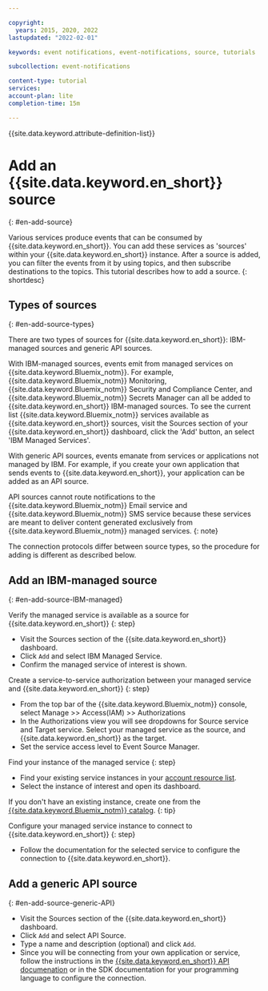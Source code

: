 ```yaml
---

copyright:
  years: 2015, 2020, 2022
lastupdated: "2022-02-01"

keywords: event notifications, event-notifications, source, tutorials

subcollection: event-notifications

content-type: tutorial
services:
account-plan: lite
completion-time: 15m

---
```


{{site.data.keyword.attribute-definition-list}}

# Add an {{site.data.keyword.en_short}} source
{: #en-add-source}

Various services produce events that can be consumed by {{site.data.keyword.en_short}}.  You can add these services as 'sources' within your {{site.data.keyword.en_short}} instance.  After a source is added, you can filter the events from it by using topics, and then subscribe destinations to the topics.  This tutorial describes how to add a source.
{: shortdesc}

## Types of sources
{: #en-add-source-types}

There are two types of sources for {{site.data.keyword.en_short}}:  IBM-managed sources and generic API sources.  

With IBM-managed sources, events emit from managed services on {{site.data.keyword.Bluemix_notm}}.  For example, {{site.data.keyword.Bluemix_notm}} Monitoring, {{site.data.keyword.Bluemix_notm}} Security and Compliance Center, and {{site.data.keyword.Bluemix_notm}} Secrets Manager can all be added to {{site.data.keyword.en_short}} IBM-managed sources.  To see the current list {{site.data.keyword.Bluemix_notm}} services available as {{site.data.keyword.en_short}} sources, visit the Sources section of your {{site.data.keyword.en_short}} dashboard, click the 'Add' button, an select 'IBM Managed Services'.

With generic API sources, events emanate from services or applications not managed by IBM. For example, if you create your own application that sends events to {{site.data.keyword.en_short}}, your application can be added as an API source.  

API sources cannot route notifications to the {{site.data.keyword.Bluemix_notm}} Email service and {{site.data.keyword.Bluemix_notm}} SMS service because these services are meant to deliver content generated exclusively from {{site.data.keyword.Bluemix_notm}} managed services.
{: note}

The connection protocols differ between source types, so the procedure for adding is different as described below.

## Add an IBM-managed source
{: #en-add-source-IBM-managed}

Verify the managed service is available as a source for {{site.data.keyword.en_short}}
{: step}

- Visit the Sources section of the {{site.data.keyword.en_short}} dashboard.
- Click `Add` and select IBM Managed Service.
- Confirm the managed service of interest is shown.

Create a service-to-service authorization between your managed service and {{site.data.keyword.en_short}}
{: step}

- From the top bar of the {{site.data.keyword.Bluemix_notm}} console, select Manage >> Access(IAM) >> Authorizations
- In the Authorizations view you will see dropdowns for Source service and Target service.  Select your managed service as the source, and {{site.data.keyword.en_short}} as the target.
- Set the service access level to Event Source Manager.

Find your instance of the managed service
{: step}

- Find your existing service instances in your [account resource list](https://cloud.ibm.com/resources).
- Select the instance of interest and open its dashboard.

If you don't have an existing instance, create one from the [{{site.data.keyword.Bluemix_notm}} catalog](https://cloud.ibm.com/catalog).
{: tip}

Configure your managed service instance to connect to {{site.data.keyword.en_short}}
{: step}

- Follow the documentation for the selected service to configure the connection to {{site.data.keyword.en_short}}.

## Add a generic API source
{: #en-add-source-generic-API}

- Visit the Sources section of the {{site.data.keyword.en_short}} dashboard.
- Click `Add` and select API Source.
- Type a name and description (optional) and click `Add`.
- Since you will be connecting from your own application or service, follow the instructions in the [{{site.data.keyword.en_short}} API documenation](https://cloud.ibm.com/apidocs/event-notifications/event-notifications?code=node) or in the SDK documentation for your programming language to configure the connection.
